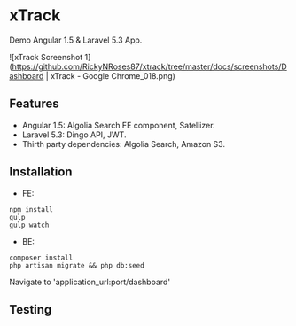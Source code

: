 # xTrack

Demo Angular 1.5 & Laravel 5.3 App.


![xTrack Screenshot 1](https://github.com/RickyNRoses87/xtrack/tree/master/docs/screenshots/Dashboard | xTrack - Google Chrome_018.png)


## Features
* Angular 1.5: Algolia Search FE component, Satellizer.
* Laravel 5.3: Dingo API, JWT.
* Thirth party dependencies: Algolia Search, Amazon S3.



## Installation

* FE: 
```
npm install 
gulp
gulp watch
```

* BE: 
```
composer install
php artisan migrate && php db:seed
```

Navigate to 'application_url:port/dashboard'



## Testing 